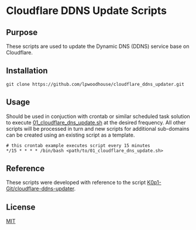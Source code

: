 # Cloudflare DDNS Update Scripts

## Purpose

These scripts are used to update the Dynamic DNS (DDNS) service base on Cloudflare.

## Installation

```shell
git clone https://github.com/lpwoodhouse/cloudflare_ddns_updater.git
```

## Usage

Should be used in conjuction with crontab or similar scheduled task solution to execute [01_cloudflare_dns_update.sh](01_cloudflare_dns_update.sh) at the desired frequency.
All other scripts will be processed in turn and new scripts for additional sub-domains can be created using an existing script as a template.

```shell
# this crontab example executes script every 15 minutes
*/15 * * * * /bin/bash <path/to/01_cloudflare_dns_update.sh>
```

## Reference

These scripts were developed with reference to the script [K0p1-Git/cloudflare-ddns-updater](https://github.com/K0p1-Git/cloudflare-ddns-updater).

## License
[MIT](LICENSE)
